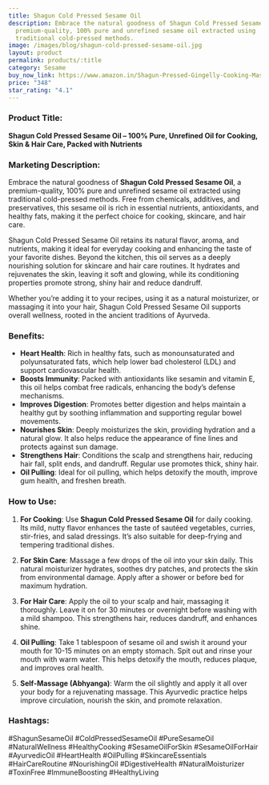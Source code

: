 ```yaml
---
title: Shagun Cold Pressed Sesame Oil
description: Embrace the natural goodness of Shagun Cold Pressed Sesame Oil, a
  premium-quality, 100% pure and unrefined sesame oil extracted using
  traditional cold-pressed methods.
image: /images/blog/shagun-cold-pressed-sesame-oil.jpg
layout: product
permalink: products/:title
category: Sesame
buy_now_link: https://www.amazon.in/Shagun-Pressed-Gingelly-Cooking-Massage/dp/B0CFV1DH6X/ref=sr_1_8?crid=A4KOR1T28SZX&tag=ayushmonk-21
price: "348"
star_rating: "4.1"
---
```

### Product Title:
**Shagun Cold Pressed Sesame Oil – 100% Pure, Unrefined Oil for Cooking, Skin & Hair Care, Packed with Nutrients**

### Marketing Description:
Embrace the natural goodness of **Shagun Cold Pressed Sesame Oil**, a premium-quality, 100% pure and unrefined sesame oil extracted using traditional cold-pressed methods. Free from chemicals, additives, and preservatives, this sesame oil is rich in essential nutrients, antioxidants, and healthy fats, making it the perfect choice for cooking, skincare, and hair care. 

Shagun Cold Pressed Sesame Oil retains its natural flavor, aroma, and nutrients, making it ideal for everyday cooking and enhancing the taste of your favorite dishes. Beyond the kitchen, this oil serves as a deeply nourishing solution for skincare and hair care routines. It hydrates and rejuvenates the skin, leaving it soft and glowing, while its conditioning properties promote strong, shiny hair and reduce dandruff. 

Whether you’re adding it to your recipes, using it as a natural moisturizer, or massaging it into your hair, Shagun Cold Pressed Sesame Oil supports overall wellness, rooted in the ancient traditions of Ayurveda.

### Benefits:
- **Heart Health**: Rich in healthy fats, such as monounsaturated and polyunsaturated fats, which help lower bad cholesterol (LDL) and support cardiovascular health.
- **Boosts Immunity**: Packed with antioxidants like sesamin and vitamin E, this oil helps combat free radicals, enhancing the body’s defense mechanisms.
- **Improves Digestion**: Promotes better digestion and helps maintain a healthy gut by soothing inflammation and supporting regular bowel movements.
- **Nourishes Skin**: Deeply moisturizes the skin, providing hydration and a natural glow. It also helps reduce the appearance of fine lines and protects against sun damage.
- **Strengthens Hair**: Conditions the scalp and strengthens hair, reducing hair fall, split ends, and dandruff. Regular use promotes thick, shiny hair.
- **Oil Pulling**: Ideal for oil pulling, which helps detoxify the mouth, improve gum health, and freshen breath.

### How to Use:
1. **For Cooking**: Use **Shagun Cold Pressed Sesame Oil** for daily cooking. Its mild, nutty flavor enhances the taste of sautéed vegetables, curries, stir-fries, and salad dressings. It’s also suitable for deep-frying and tempering traditional dishes.
   
2. **For Skin Care**: Massage a few drops of the oil into your skin daily. This natural moisturizer hydrates, soothes dry patches, and protects the skin from environmental damage. Apply after a shower or before bed for maximum hydration.

3. **For Hair Care**: Apply the oil to your scalp and hair, massaging it thoroughly. Leave it on for 30 minutes or overnight before washing with a mild shampoo. This strengthens hair, reduces dandruff, and enhances shine.

4. **Oil Pulling**: Take 1 tablespoon of sesame oil and swish it around your mouth for 10-15 minutes on an empty stomach. Spit out and rinse your mouth with warm water. This helps detoxify the mouth, reduces plaque, and improves oral health.

5. **Self-Massage (Abhyanga)**: Warm the oil slightly and apply it all over your body for a rejuvenating massage. This Ayurvedic practice helps improve circulation, nourish the skin, and promote relaxation.

### Hashtags:
#ShagunSesameOil #ColdPressedSesameOil #PureSesameOil #NaturalWellness #HealthyCooking #SesameOilForSkin #SesameOilForHair #AyurvedicOil #HeartHealth #OilPulling #SkincareEssentials #HairCareRoutine #NourishingOil #DigestiveHealth #NaturalMoisturizer #ToxinFree #ImmuneBoosting #HealthyLiving
